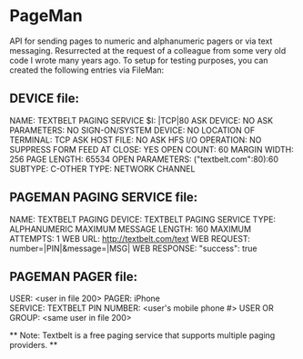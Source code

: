 # PageMan 
API for sending pages to numeric and alphanumeric pagers or via text messaging.  Resurrected at the request of a colleague from some very old code I wrote many years ago.  To setup for testing purposes, you can created the following entries via FileMan:

## DEVICE file:

NAME: TEXTBELT PAGING SERVICE         $I: |TCP|80
ASK DEVICE: NO                        ASK PARAMETERS: NO
SIGN-ON/SYSTEM DEVICE: NO             LOCATION OF TERMINAL: TCP
ASK HOST FILE: NO                     ASK HFS I/O OPERATION: NO
SUPPRESS FORM FEED AT CLOSE: YES      OPEN COUNT: 60
MARGIN WIDTH: 256                     PAGE LENGTH: 65534
OPEN PARAMETERS: ("textbelt.com":80):60
SUBTYPE: C-OTHER                      TYPE: NETWORK CHANNEL

## PAGEMAN PAGING SERVICE file:

NAME: TEXTBELT                        PAGING DEVICE: TEXTBELT PAGING SERVICE
TYPE: ALPHANUMERIC                    MAXIMUM MESSAGE LENGTH: 160
MAXIMUM ATTEMPTS: 1                   WEB URL: http://textbelt.com/text
WEB REQUEST: number=|PIN|&message=|MSG|
WEB RESPONSE: "success": true

## PAGEMAN PAGER file:

USER: <user in file 200>
PAGER: iPhone                           
   SERVICE: TEXTBELT
   PIN NUMBER: <user's mobile phone #>
   USER OR GROUP: <same user in file 200>

** Note: Textbelt is a free paging service that supports multiple paging providers. **